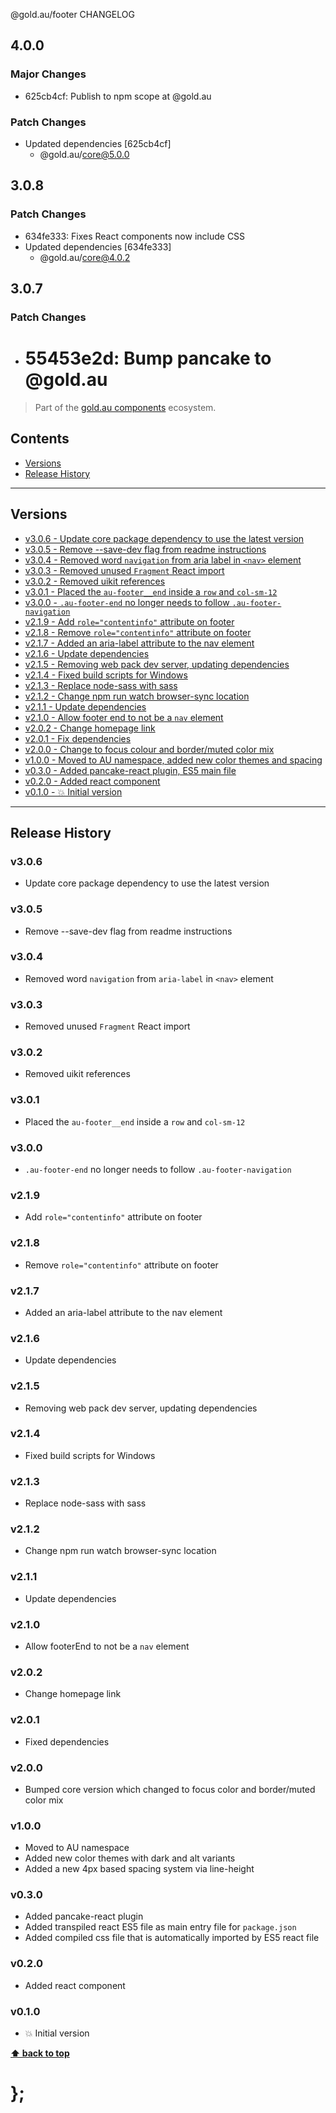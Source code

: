 @gold.au/footer CHANGELOG

## 4.0.0

### Major Changes

- 625cb4cf: Publish to npm scope at @gold.au

### Patch Changes

- Updated dependencies [625cb4cf]
  - @gold.au/core@5.0.0

## 3.0.8

### Patch Changes

- 634fe333: Fixes React components now include CSS
- Updated dependencies [634fe333]
  - @gold.au/core@4.0.2

## 3.0.7

### Patch Changes

- # 55453e2d: Bump pancake to @gold.au

> Part of the [gold.au components](https://github.com/designsystemau/gold-design-system/) ecosystem.

## Contents

- [Versions](#install)
- [Release History](#release-history)

---

## Versions

- [v3.0.6 - Update core package dependency to use the latest version](#v306)
- [v3.0.5 - Remove --save-dev flag from readme instructions](#v305)
- [v3.0.4 - Removed word `navigation` from aria label in `<nav>` element](#v304)
- [v3.0.3 - Removed unused `Fragment` React import](#v303)
- [v3.0.2 - Removed uikit references](#v302)
- [v3.0.1 - Placed the `au-footer__end` inside a `row` and `col-sm-12`](#v301)
- [v3.0.0 - `.au-footer-end` no longer needs to follow `.au-footer-navigation`](#v300)
- [v2.1.9 - Add `role="contentinfo"` attribute on footer](#v219)
- [v2.1.8 - Remove `role="contentinfo"` attribute on footer](#v218)
- [v2.1.7 - Added an aria-label attribute to the nav element](#v217)
- [v2.1.6 - Update dependencies](#v216)
- [v2.1.5 - Removing web pack dev server, updating dependencies](#v215)
- [v2.1.4 - Fixed build scripts for Windows](#v214)
- [v2.1.3 - Replace node-sass with sass](#v213)
- [v2.1.2 - Change npm run watch browser-sync location](#v212)
- [v2.1.1 - Update dependencies](#v211)
- [v2.1.0 - Allow footer end to not be a `nav` element](#v210)
- [v2.0.2 - Change homepage link](#v202)
- [v2.0.1 - Fix dependencies](#v201)
- [v2.0.0 - Change to focus colour and border/muted color mix](#v200)
- [v1.0.0 - Moved to AU namespace, added new color themes and spacing](#v100)
- [v0.3.0 - Added pancake-react plugin, ES5 main file](#v030)
- [v0.2.0 - Added react component](#v020)
- [v0.1.0 - 💥 Initial version](#v010)

---

## Release History

### v3.0.6

- Update core package dependency to use the latest version

### v3.0.5

- Remove --save-dev flag from readme instructions

### v3.0.4

- Removed word `navigation` from `aria-label` in `<nav>` element

### v3.0.3

- Removed unused `Fragment` React import

### v3.0.2

- Removed uikit references

### v3.0.1

- Placed the `au-footer__end` inside a `row` and `col-sm-12`

### v3.0.0

- `.au-footer-end` no longer needs to follow `.au-footer-navigation`

### v2.1.9

- Add `role="contentinfo"` attribute on footer

### v2.1.8

- Remove `role="contentinfo"` attribute on footer

### v2.1.7

- Added an aria-label attribute to the nav element

### v2.1.6

- Update dependencies

### v2.1.5

- Removing web pack dev server, updating dependencies

### v2.1.4

- Fixed build scripts for Windows

### v2.1.3

- Replace node-sass with sass

### v2.1.2

- Change npm run watch browser-sync location

### v2.1.1

- Update dependencies

### v2.1.0

- Allow footerEnd to not be a `nav` element

### v2.0.2

- Change homepage link

### v2.0.1

- Fixed dependencies

### v2.0.0

- Bumped core version which changed to focus color and border/muted color mix

### v1.0.0

- Moved to AU namespace
- Added new color themes with dark and alt variants
- Added a new 4px based spacing system via line-height

### v0.3.0

- Added pancake-react plugin
- Added transpiled react ES5 file as main entry file for `package.json`
- Added compiled css file that is automatically imported by ES5 react file

### v0.2.0

- Added react component

### v0.1.0

- 💥 Initial version

**[⬆ back to top](#contents)**

# };
